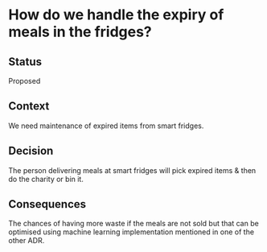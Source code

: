 # How do we handle the expiry of meals in the fridges? 
## Status 
Proposed
 ## Context 
We need maintenance of expired items from smart fridges. 
## Decision 
The person delivering meals at smart fridges will pick expired items & then do the charity or bin it.
## Consequences
The chances of having more waste if the meals are not sold but that can be optimised using machine learning implementation mentioned in one of the other ADR.